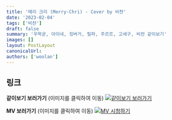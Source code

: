 ```yaml
---
title: '메리 크리 (Merry-Chri) - Cover by 비챤'
date: '2023-02-04'
tags: ['비챤']
draft: false
summary: '우왁굳, 아이네, 징버거, 릴파, 주르르, 고세구, 비챤 같이보기'
images: []
layout: PostLayout
canonicalUrl:
authors: ['woolan']
---
```


## 링크

**같이보기 보러가기** (이미지를 클릭하여 이동)
[![같이보기 보러가기](https://cdn.discordapp.com/attachments/1136601898116464710/1211650793904807976/logo.png?ex=65eef8bc&is=65dc83bc&hm=95dc0e08c1f43025dd60def429896697b3787a9f923593eb50b24e9fb6280361&)](https://cafe.naver.com/steamindiegame/9638320)

**MV 보러가기** (이미지를 클릭하여 이동)
[![MV 시청하기](https://i.ytimg.com/vi/aLB9ttASxPI/maxresdefault.jpg)](https://youtu.be/aLB9ttASxPI)
